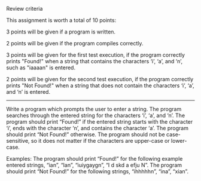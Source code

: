 
Review criteria

This assignment is worth a total of 10 points:

3 points will be given if a program is written.

2 points will be given if the program compiles correctly.

3 points will be given for the first test execution, if the program correctly prints "Found!" when a string that contains the characters ‘i’, ‘a’, and ‘n’, such as "iaaaan" is entered.

2 points will be given for the second test execution, if the program correctly prints "Not Found!" when a string that does not contain the characters ‘i’, ‘a’, and ‘n’ is entered.

---

Write a program which prompts the user to enter a string. The program searches through the entered string for the characters ‘i’, ‘a’, and ‘n’. The program should print “Found!” if the entered string starts with the character ‘i’, ends with the character ‘n’, and contains the character ‘a’. The program should print “Not Found!” otherwise. The program should not be case-sensitive, so it does not matter if the characters are upper-case or lower-case.

Examples: 
The program should print “Found!” for the following example entered strings, “ian”, “Ian”, “iuiygaygn”, “I d skd a efju N”.
The program should print “Not Found!” for the following strings, “ihhhhhn”, “ina”, “xian”. 